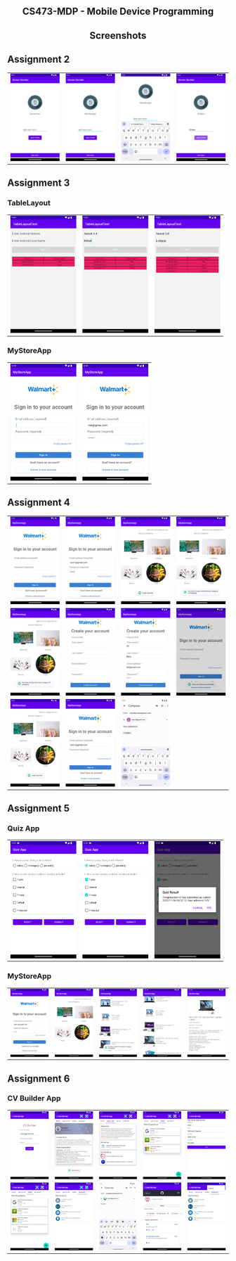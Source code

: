 <p align="center">
    <h2 align="center"> CS473-MDP - Mobile Device Programming </h2>
</p>

<p align="center">
    <h2 align="center">Screenshots</h2>
</p>
<h2>Assignment 2</h2>
<p align="center">
<table align="center" border="0">
    <tr>
        <td><img src="Assignment2/Screenshoot/Screenshot_20221020_214709.png" width="150" /></td>
        <td><img src="Assignment2/Screenshoot/Screenshot_20221020_214744.png" width="150" /></td>
        <td><img src="Assignment2/Screenshoot/Screenshot_20221020_214754.png" width="150" /></td>
        <td><img src="Assignment2/Screenshoot/Screenshot_20221020_214813.png" width="150" /></td>
    </tr>
</table>
</p>

<h2>Assignment 3</h2>
<p align="center">
<h3>TableLayout</h3>
<table align="center" border="0">
    <tr>
        <td><img src="Assignment3/TableLayoutTest-Screenshot/Screenshot_20221025_205650.png" width="150" /></td>
        <td><img src="Assignment3/TableLayoutTest-Screenshot/Screenshot_20221025_210227.png" width="150" /></td>
        <td><img src="Assignment3/TableLayoutTest-Screenshot/Screenshot_20221025_210251.png" width="150" /></td>
    </tr>
</table>
<h3>MyStoreApp</h3>
<table align="center" border="0">
    <tr>
        <td><img src="Assignment3/MyStoreApp-Screenshot/Screenshot_20221030_205521.png" width="150" /></td>
        <td><img src="Assignment3/MyStoreApp-Screenshot/Screenshot_20221030_205605.png" width="150" /></td>
    </tr>
</table>
</p>
<h2>Assignment 4</h2>
<p align="center">
<table align="center" border="0">
    <tr>
        <td><img src="Assignment4/MyStoreApp-Screenshot/Screenshot_20221031_193533.png" width="150" /></td>
        <td><img src="Assignment4/MyStoreApp-Screenshot/Screenshot_20221031_193631.png" width="150" /></td>
        <td><img src="Assignment4/MyStoreApp-Screenshot/Screenshot_20221031_193642.png" width="150" /></td>
        <td><img src="Assignment4/MyStoreApp-Screenshot/Screenshot_20221031_193650.png" width="150" /></td>
    </tr>
    <tr>
        <td><img src="Assignment4/MyStoreApp-Screenshot/Screenshot_20221031_193657.png" width="150" /></td>
        <td><img src="Assignment4/MyStoreApp-Screenshot/Screenshot_20221031_194143.png" width="150" /></td>
        <td><img src="Assignment4/MyStoreApp-Screenshot/Screenshot_20221031_194229.png" width="150" /></td>
        <td><img src="Assignment4/MyStoreApp-Screenshot/Screenshot_20221031_194342.png" width="150" /></td>
    </tr>
    <tr>
        <td><img src="Assignment4/MyStoreApp-Screenshot/Screenshot_20221031_194400.png" width="150" /></td>
        <td><img src="Assignment4/MyStoreApp-Screenshot/Screenshot_20221031_194434.png" width="150" /></td>
        <td><img src="Assignment4/MyStoreApp-Screenshot/Screenshot_20221031_194512.png" width="150" /></td>
    </tr>
</table>
</p>
<h2>Assignment 5</h2>
<p align="center">
<h3>Quiz App</h3>
<table align="center" border="0">
    <tr>
        <td><img src="Assignment5/QuizApp-Screenshot/Screenshot_20221106_155125.png" width="150" /></td>
        <td><img src="Assignment5/QuizApp-Screenshot/Screenshot_20221106_155159.png" width="150" /></td>
        <td><img src="Assignment5/QuizApp-Screenshot/Screenshot_20221106_155222.png" width="150" /></td>
    </tr>
</table>
<h3>MyStoreApp</h3>
<table align="center" border="0">
    <tr>
        <td><img src="Assignment5/MyStoreApp-Screenshot/Screenshot_20221106_172443.png" width="150" /></td>
        <td><img src="Assignment5/MyStoreApp-Screenshot/Screenshot_20221106_172511.png" width="150" /></td>
        <td><img src="Assignment5/MyStoreApp-Screenshot/Screenshot_20221106_172520.png" width="150" /></td>
        <td><img src="Assignment5/MyStoreApp-Screenshot/Screenshot_20221106_172530.png" width="150" /></td>
        <td><img src="Assignment5/MyStoreApp-Screenshot/Screenshot_20221106_172609.png" width="150" /></td>
    </tr>
</table>
</p>

<h2>Assignment 6</h2>
<p align="center">
<h3>CV Builder App</h3>
<table align="center" border="0">
    <tr>
        <td><img src="Assignment6/CVBuilderApp-Screenshot/Screenshot_20221130_164139.png" width="150" /></td>
        <td><img src="Assignment6/CVBuilderApp-Screenshot/Screenshot_20221130_164154.png" width="150" /></td>
        <td><img src="Assignment6/CVBuilderApp-Screenshot/Screenshot_20221130_164222.png" width="150" /></td>
        <td><img src="Assignment6/CVBuilderApp-Screenshot/Screenshot_20221130_164242.png" width="150" /></td>
        <td><img src="Assignment6/CVBuilderApp-Screenshot/Screenshot_20221130_164331.png" width="150" /></td>
    </tr>
    <tr>
        <td><img src="Assignment6/CVBuilderApp-Screenshot/Screenshot_20221130_164343.png" width="150" /></td>
        <td><img src="Assignment6/CVBuilderApp-Screenshot/Screenshot_20221130_164407.png" width="150" /></td>
        <td><img src="Assignment6/CVBuilderApp-Screenshot/Screenshot_20221130_164417.png" width="150" /></td>
        <td><img src="Assignment6/CVBuilderApp-Screenshot/Screenshot_20221130_164442.png" width="150" /></td>
        <td><img src="Assignment6/CVBuilderApp-Screenshot/Screenshot_20221130_164509.png" width="150" /></td>
    </tr>
</table>
</p>
